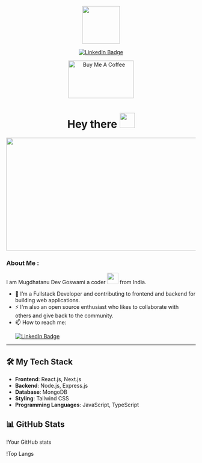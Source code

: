 <p align="center"><img src="https://media.giphy.com/media/M9gbBd9nbDrOTu1Mqx/giphy.gif" width="100"/></p>
<p align="center">
<a href="https://www.linkedin.com/in/mugdhatanu-dev-goswami-aa3b79214/"><img src="https://img.shields.io/badge/LinkedIn-blue?style=for-the-badge&logo=linkedin&logoColor=white" alt="LinkedIn Badge"></a>
</p>
<p align="center">
<a href="https://twitter.com/mugdhatanu" target="_blank"><img src="https://cdn.sanity.io/images/kts928pd/production/8f4940ab2b110be46a20fe7efd88e9826c801ce7-3840x2160.png" alt="Buy Me A Coffee" height="100" width="174"></a>
</p>


<h1 align="center">Hey there <img src="https://media.giphy.com/media/hvRJCLFzcasrR4ia7z/giphy.gif" width="40"></h1>

<p align="center"><img src="https://media.giphy.com/media/dWesBcTLavkZuG35MI/giphy.gif" width="600" height="300"  /></p>

### About Me :

I am Mugdhatanu Dev Goswami a coder <img src="https://media.giphy.com/media/WUlplcMpOCEmTGBtBW/giphy.gif" width="30"> from India.

- 🔭 I’m a Fullstack Developer and contributing to frontend and backend for building web applications.
- ⚡  I'm also an open source enthusiast who likes to collaborate with others and give back to the community.
- 📫 How to reach me: &nbsp; <p></p><a href="https://www.linkedin.com/in/mugdhatanu-dev-goswami-aa3b79214/"><img src="https://img.shields.io/badge/LinkedIn-blue?style=for-the-badge&logo=linkedin&logoColor=white" alt="LinkedIn Badge"></a>

---

## 🛠️ My Tech Stack

- **Frontend**: React.js, Next.js
- **Backend**: Node.js, Express.js
- **Database**: MongoDB
- **Styling**: Tailwind CSS
- **Programming Languages**: JavaScript, TypeScript


## 📊 GitHub Stats

!Your GitHub stats

!Top Langs
